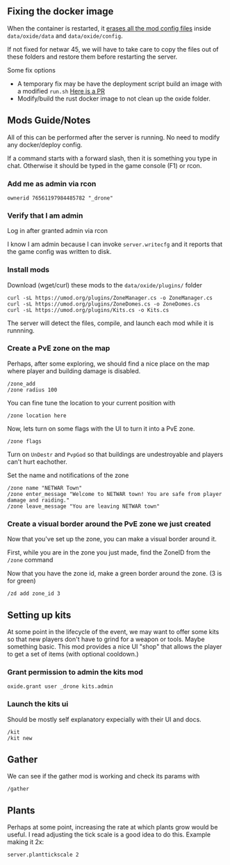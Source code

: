 ## Fixing the docker image

When the container is restarted, it [erases all the mod config files](https://github.com/netwarlan/rust/blob/63de613c2dfb69405924e17b34d409dcf69ed2b8/run.sh#L107) inside `data/oxide/data` and `data/oxide/config`.

If not fixed for netwar 45, we will have to take care to copy the files out of these folders and restore them before restarting the server. 

Some fix options

- A temporary fix may be have the deployment script build an image with a modified `run.sh`  [Here is a PR](https://github.com/netwarlan/game-deployment-scripts/pull/3)
- Modify/build the rust docker image to not clean up the oxide folder.




## Mods Guide/Notes

All of this can be performed after the server is running. No need to modify any docker/deploy config.

If a command starts with a forward slash, then it is something you type in chat.
Otherwise it should be typed in the game console (F1) or rcon.

### Add me as admin via rcon

`ownerid 76561197984485782 "_drone"`

### Verify that I am admin

Log in after granted admin via rcon

I know I am admin because I can invoke `server.writecfg` and it reports that the game config was written to disk.

### Install mods

Download (wget/curl) these mods to the `data/oxide/plugins/` folder

```
curl -sL https://umod.org/plugins/ZoneManager.cs -o ZoneManager.cs
curl -sL https://umod.org/plugins/ZoneDomes.cs -o ZoneDomes.cs
curl -sL https://umod.org/plugins/Kits.cs -o Kits.cs
```

The server will detect the files, compile, and launch each mod while it is runnning.

### Create a PvE zone on the map

Perhaps, after some exploring, we should find a nice place on the map where player and building damage is disabled.

    /zone_add
    /zone radius 100

You can fine tune the location to your current position with

    /zone location here

Now, lets turn on some flags with the UI to turn it into a PvE zone.

    /zone flags

Turn on `UnDestr` and `PvpGod` so that buildings are undestroyable and players can't hurt eachother.

Set the name and notifications of the zone

    /zone name "NETWAR Town"
    /zone enter_message "Welcome to NETWAR town! You are safe from player damage and raiding."
    /zone leave_message "You are leaving NETWAR town"

### Create a visual border around the PvE zone we just created

Now that you've set up the zone, you can make a visual border around it.

First, while you are in the zone you just made, find the ZoneID from the `/zone` command

Now that you have the zone id, make a green border around the zone. (3 is for green)

    /zd add zone_id 3


## Setting up kits

At some point in the lifecycle of the event, we may want to offer some kits so that new 
players don't have to grind for a weapon or tools. Maybe something basic. This mod provides 
a nice UI "shop" that allows the player to get a set of items (with optional cooldown.)

### Grant permission to admin the kits mod

`oxide.grant user _drone kits.admin`

### Launch the kits ui

Should be mostly self explanatory expecially with their UI and docs.


    /kit
    /kit new

## Gather
We can see if the gather mod is working and check its params with 

    /gather

## Plants

Perhaps at some point, increasing the rate at which plants grow would be useful.
I read adjusting the tick scale is a good idea to do this.  Example making it 2x:

    server.planttickscale 2
